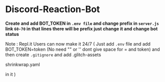 # Discord-Reaction-Bot

**Create and add BOT_TOKEN in `.env file` and change prefix in `server.js` link `60-70` in that lines there will be prefix just change it and change bot status**

Note : Repl.it Users can now make it 24/7 ( Just add `.env` file and add BOT_TOKEN=token (No need "" or '' dont give space for = and token) and then create `.gitignore` and add .glitch-assets

shrinkwrap.yaml

in it )
